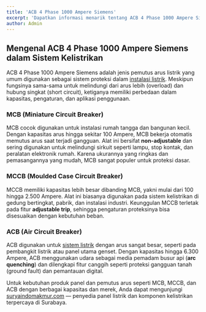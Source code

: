 ```yaml
---
title: 'ACB 4 Phase 1000 Ampere Siemens'
excerpt: 'Dapatkan informasi menarik tentang ACB 4 Phase 1000 Ampere Siemens, Cek harga, spesifikasi dan kegunaannya!'
author: Admin
---
```


## Mengenal ACB 4 Phase 1000 Ampere Siemens dalam Sistem Kelistrikan

ACB 4 Phase 1000 Ampere Siemens adalah jenis pemutus arus listrik yang umum digunakan sebagai sistem proteksi dalam [instalasi listrik](https://suryaindomakmur.com). Meskipun fungsinya sama-sama untuk melindungi dari arus lebih (overload) dan hubung singkat (short circuit), ketiganya memiliki perbedaan dalam kapasitas, pengaturan, dan aplikasi penggunaan.

### MCB (Miniature Circuit Breaker)

MCB cocok digunakan untuk instalasi rumah tangga dan bangunan kecil. Dengan kapasitas arus hingga sekitar 100 Ampere, MCB bekerja otomatis memutus arus saat terjadi gangguan. Alat ini bersifat **non-adjustable** dan sering digunakan untuk melindungi sirkuit seperti lampu, stop kontak, dan peralatan elektronik rumah. Karena ukurannya yang ringkas dan pemasangannya yang mudah, MCB sangat populer untuk proteksi dasar.

### MCCB (Moulded Case Circuit Breaker)

MCCB memiliki kapasitas lebih besar dibanding MCB, yakni mulai dari 100 hingga 2.500 Ampere. Alat ini biasanya digunakan pada sistem kelistrikan di gedung bertingkat, pabrik, dan instalasi industri. Keunggulan MCCB terletak pada fitur **adjustable trip**, sehingga pengaturan proteksinya bisa disesuaikan dengan kebutuhan beban.

### ACB (Air Circuit Breaker)

ACB digunakan untuk [sistem listrik](https://suryaindomakmur.com) dengan arus sangat besar, seperti pada pembangkit listrik atau panel utama genset. Dengan kapasitas hingga 6.300 Ampere, ACB menggunakan udara sebagai media pemadam busur api (**arc quenching**) dan dilengkapi fitur canggih seperti proteksi gangguan tanah (ground fault) dan pemantauan digital.

Untuk kebutuhan produk panel dan pemutus arus seperti MCB, MCCB, dan ACB dengan berbagai kapasitas dan merek, Anda dapat mengunjungi [suryaindomakmur.com](https://suryaindomakmur.com) — penyedia panel listrik dan komponen kelistrikan terpercaya di Surabaya.
